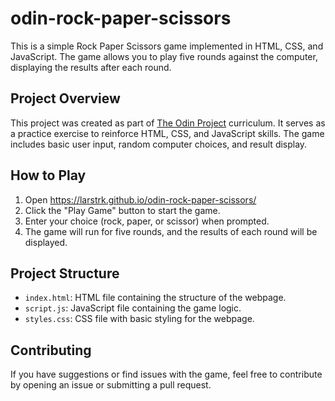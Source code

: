 # odin-rock-paper-scissors

This is a simple Rock Paper Scissors game implemented in HTML, CSS, and JavaScript. The game allows you to play five rounds against the computer, displaying the results after each round.

## Project Overview

This project was created as part of [The Odin Project](https://www.theodinproject.com/) curriculum. It serves as a practice exercise to reinforce HTML, CSS, and JavaScript skills. The game includes basic user input, random computer choices, and result display.

## How to Play

1. Open https://larstrk.github.io/odin-rock-paper-scissors/
2. Click the "Play Game" button to start the game.
3. Enter your choice (rock, paper, or scissor) when prompted.
4. The game will run for five rounds, and the results of each round will be displayed.

## Project Structure

- `index.html`: HTML file containing the structure of the webpage.
- `script.js`: JavaScript file containing the game logic.
- `styles.css`: CSS file with basic styling for the webpage.

## Contributing

If you have suggestions or find issues with the game, feel free to contribute by opening an issue or submitting a pull request.
